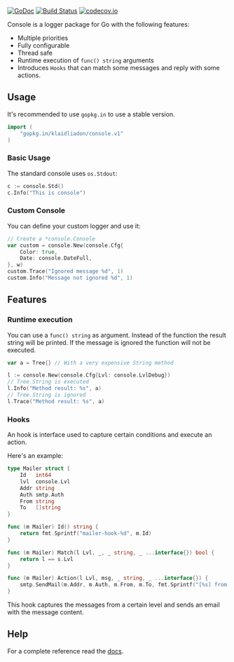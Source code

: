 [![GoDoc](https://godoc.org/gopkg.in/klaidliadon/console.v1?status.svg)](https://godoc.org/gopkg.in/klaidliadon/console.v1)
[![Build Status](https://travis-ci.org/klaidliadon/console.svg)](https://travis-ci.org/klaidliadon/console)
[![codecov.io](http://codecov.io/github/klaidliadon/console/coverage.svg?branch=master)](http://codecov.io/github/klaidliadon/console?branch=master)

Console is a logger package for Go with the following features:

- Multiple priorities
- Fully configurable
- Thread safe
- Runtime execution of `func() string` arguments
- Introduces `Hooks` that can match some messages and reply with some actions.

## Usage

It's recommended to use `gopkg.in` to use a stable version.

```go
import (
	"gopkg.in/klaidliadon/console.v1"
)
```

### Basic Usage

The standard console uses `os.Stdout`:

```go
c := console.Std()
c.Info("This is console")
```

### Custom Console

You can define your custom logger and use it:

```go
// Create a *console.Console
var custom = console.New(console.Cfg{
	Color: true, 
	Date: console.DateFull,
}, w)
custom.Trace("Ignored message %d", 1)
custom.Info("Message not ignored %d", 1)
```

## Features

### Runtime execution

You can use a `func() string` as argument. Instead
of the function the result string will be printed.
If the message is ignored the function will not be executed.

```go
var a = Tree{} // With a very expensive String method

l := console.New(console.Cfg{Lvl: console.LvlDebug})
// Tree.String is executed
l.Info("Method result: %s", a)
// Tree.String is ignored
l.Trace("Method result: %s", a)
```

### Hooks

An hook is interface used to capture certain conditions and execute an action.

Here's an example:

```go
type Mailer struct {
	Id   int64
	lvl  console.Lvl
	Addr string
	Auth smtp.Auth
	From string
	To   []string
}

func (m Mailer) Id() string {
	return fmt.Sprintf("mailer-hook-%d", m.Id) 
}

func (m Mailer) Match(l Lvl, _, _ string, _ ...interface{}) bool { 
	return l == s.Lvl
}

func (m Mailer) Action(l Lvl, msg, _ string, _ ...interface{}) { 
	smtp.SendMail(m.Addr, m.Auth, m.From, m.To, fmt.Sprintf("[%s] from MailHook: %s", l, msg)
}
```

This hook captures the messages from a certain level and sends an email with the message content.

## Help

For a complete reference read the [docs](http://godoc.org/gopkg.in/klaidliadon/console.v1 "Godoc").
